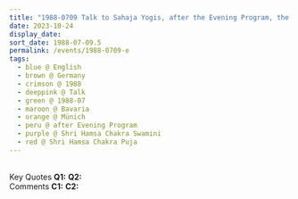 ```yaml
---
title: "1988-0709 Talk to Sahaja Yogis, after the Evening Program, the day before Śhrī Haṃsa Chakra Swāminī Pūjā, Grafenaschau, Bavaria, Germany"
date: 2023-10-24
display_date: 
sort_date: 1988-07-09.5
permalink: /events/1988-0709-e
tags:
  - blue @ English
  - brown @ Germany
  - crimson @ 1988
  - deeppink @ Talk
  - green @ 1988-07
  - maroon @ Bavaria
  - orange @ Münich
  - peru @ after Evening Program
  - purple @ Shri Hamsa Chakra Swamini
  - red @ Shri Hamsa Chakra Puja
---
```


<br>

<wave-list>
  <list-title color="DarkSeaGreen" width="55">Key Quotes</list-title>
  <list-item color="BlanchedAlmond" width="280"><b>Q1:</b> <i></i></list-item>
  <list-item color="Lavender" width="280"><b>Q2:</b> <i></i></list-item>
</wave-list>

<br>

<wave-list>
  <list-title color="DarkSeaGreen" width="55">Comments</list-title>
  <list-item color="BlanchedAlmond" width="280"><b>C1:</b> <i></i></list-item>
  <list-item color="Lavender" width="280"><b>C2:</b> <i></i></list-item>
</wave-list>